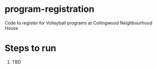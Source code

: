 # program-registration
Code to register for Volleyball programs at Collingwood Neighbourhood House 

# Steps to run
1. TBD
